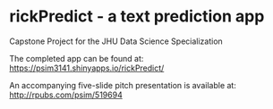 # rickPredict - a text prediction app
Capstone Project for the JHU Data Science Specialization

The completed app can be found at: https://psim3141.shinyapps.io/rickPredict/

An accompanying five-slide pitch presentation is available at: http://rpubs.com/psim/519694
